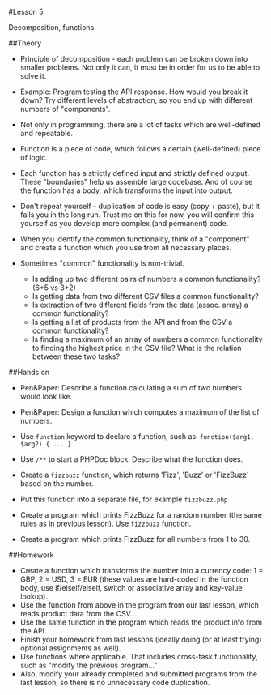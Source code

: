 #Lesson 5

Decomposition, functions

##Theory
 - Principle of decomposition - each problem can be broken down into smaller problems. Not only it can, it must be in order for us to be able to solve it.
 - Example: Program testing the API response. How would you break it down? Try different levels of abstraction, so you end up with different numbers of "components".
 - Not only in programming, there are a lot of tasks which are well-defined and repeatable.
 - Function is a piece of code, which follows a certain (well-defined) piece of logic.
 - Each function has a strictly defined input and strictly defined output. These "boundaries" help us assemble large codebase. And of course the function has a body, which transforms the input into output.

 - Don't repeat yourself - duplication of code is easy (copy + paste), but it fails you in the long run. Trust me on this for now, you will confirm this yourself as you develop more complex (and permanent) code.
 - When you identify the common functionality, think of a "component" and create a function which you use from all necessary places.
 - Sometimes "common" functionality is non-trivial. 
   - Is adding up two different pairs of numbers a common functionality? (6+5 vs 3+2)
   - Is getting data from two different CSV files a common functionality?
   - Is extraction of two different fields from the data (assoc. array) a common functionality?
   - Is getting a list of products from the API and from the CSV a common functionality?
   - Is finding a maximum of an array of numbers a common functionality to finding the highest price in the CSV file? What is the relation between these two tasks?

##Hands on
 - Pen&Paper: Describe a function calculating a sum of two numbers would look like.
 - Pen&Paper: Design a function which computes a maximum of the list of numbers.

 - Use `function` keyword to declare a function, such as: `function($arg1, $arg2) { ... }`
 - Use `/**` to start a PHPDoc block. Describe what the function does.
 - Create a `fizzbuzz` function, which returns 'Fizz', 'Buzz' or 'FizzBuzz' based on the number.
 - Put this function into a separate file, for example `fizzbuzz.php`
 - Create a program which prints FizzBuzz for a random number (the same rules as in previous lesson). Use `fizzbuzz` function.
 - Create a program which prints FizzBuzz for all numbers from 1 to 30.

##Homework
 - Create a function which transforms the number into a currency code: 1 = GBP, 2 = USD, 3 = EUR (these values are hard-coded in the function body, use if/elseif/elseif, switch or associative array and key-value lookup).
 - Use the function from above in the program from our last lesson, which reads product data from the CSV.
 - Use the same function in the program which reads the product info from the API.
 - Finish your homework from last lessons (ideally doing (or at least trying) optional assignments as well).
 - Use functions where applicable. That includes cross-task functionality, such as "modify the previous program..."
 - Also, modify your already completed and submitted programs from the last lesson, so there is no unnecessary code duplication.

